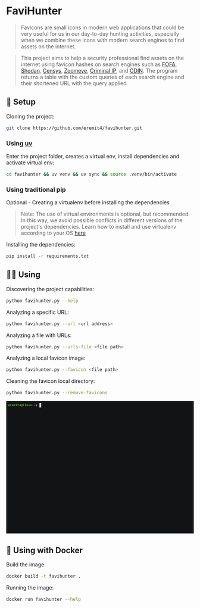 # FaviHunter
> Favicons are small icons in modern web applications that could be very useful for us in our day-to-day hunting activities, especially when we combine these icons with modern search engines to find assets on the internet. 

> This project aims to help a security professional find assets on the internet using favicon hashes on search engines such as [FOFA](https://en.fofa.info/), [Shodan](https://www.shodan.io/), [Censys](https://search.censys.io/), [Zoomeye](https://www.zoomeye.org/), [Criminal IP](https://www.criminalip.io/), and [ODIN](https://getodin.com/).
The program returns a table with the custom queries of each search engine and their shortened URL with the query applied.

## 🔧 Setup

Cloning the project:
```bash
git clone https://github.com/eremit4/favihunter.git
```

### Using [uv](https://github.com/astral-sh/uv)

Enter the project folder, creates a virtual env, install dependencies and activate
virtual env:

```bash
cd favihunter && uv venv && uv sync && source .venv/bin/activate
```

### Using traditional pip

Optional - Creating a virtualenv before installing the dependencies
> Note: The use of virtual environments is optional, but recommended. In this way, we avoid possible conflicts in different versions of the project's dependencies.
> Learn how to install and use virtualenv according to your OS [here](https://virtualenv.pypa.io/en/latest/)

Installing the dependencies:
```bash
pip install -r requirements.txt
```

## 🕵️‍♂️ Using

Discovering the project capabilities:
```bash
python favihunter.py --help
```

Analyzing a specific URL:
```bash
python favihunter.py --url <url address>
```

Analyzing a file with URLs:
```bash
python favihunter.py --urls-file <file path>
```

Analyzing a local favicon image:
```bash
python favihunter.py --favicon <file path>
```

Cleaning the favicon local directory:
```bash
python favihunter.py --remove-favicons
```

![](./logo/favihunter.gif)

## 🐋 Using with Docker 

Build the image:

```bash
docker build -t favihunter .
```

Running the image:

```bash
docker run favihunter --help
```